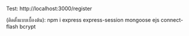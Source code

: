 Test: http://localhost:3000/register

(ติดตั้งแบบเบื้องต้น): npm i express express-session mongoose ejs connect-flash bcrypt
